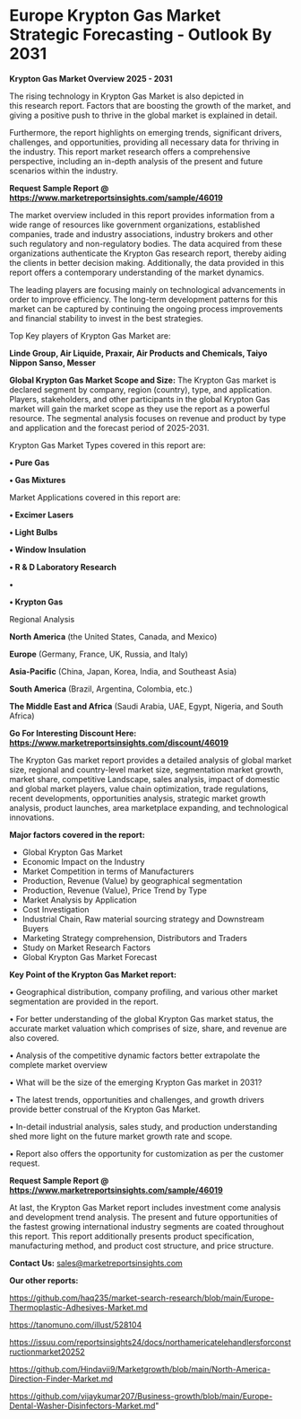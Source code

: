 # Europe Krypton Gas Market Strategic Forecasting - Outlook By 2031

<Strong> Krypton Gas Market Overview 2025 - 2031</strong>

The rising technology in Krypton Gas Market is also depicted in this research report. Factors that are boosting the growth of the market, and giving a positive push to thrive in the global market is explained in detail.

Furthermore, the report highlights on emerging trends, significant drivers, challenges, and opportunities, providing all necessary data for thriving in the industry. This report market research offers a comprehensive perspective, including an in-depth analysis of the present and future scenarios within the industry.

<strong>Request Sample Report @ <a href=https://www.marketreportsinsights.com/sample/46019>https://www.marketreportsinsights.com/sample/46019</a></strong>

The market overview included in this report provides information from a wide range of resources like government organizations, established companies, trade and industry associations, industry brokers and other such regulatory and non-regulatory bodies. The data acquired from these organizations authenticate the Krypton Gas research report, thereby aiding the clients in better decision making. Additionally, the data provided in this report offers a contemporary understanding of the market dynamics.

The leading players are focusing mainly on technological advancements in order to improve efficiency. The long-term development patterns for this market can be captured by continuing the ongoing process improvements and financial stability to invest in the best strategies.

Top Key players of Krypton Gas Market are:

<strong>Linde Group, Air Liquide, Praxair, Air Products and Chemicals, Taiyo Nippon Sanso, Messer</strong>

<strong><b>Global Krypton Gas Market Scope and Size:</b></strong>
The Krypton Gas market is declared segment by company, region (country), type, and application. Players, stakeholders, and other participants in the global Krypton Gas market will gain the market scope as they use the report as a powerful resource. The segmental analysis focuses on revenue and product by type and application and the forecast period of 2025-2031.

Krypton Gas Market Types covered in this report are:

<strong>•  Pure Gas

•  Gas Mixtures</strong>

Market Applications covered in this report are:

<strong>•  Excimer Lasers

•  Light Bulbs

•  Window Insulation

•  R & D Laboratory Research

•  

•  Krypton Gas</strong> 

Regional Analysis

<strong>North America</strong> (the United States, Canada, and Mexico)

<strong>Europe</strong> (Germany, France, UK, Russia, and Italy)

<strong>Asia-Pacific</strong> (China, Japan, Korea, India, and Southeast Asia)

<strong>South America</strong> (Brazil, Argentina, Colombia, etc.)

<strong>The Middle East and Africa</strong> (Saudi Arabia, UAE, Egypt, Nigeria, and South Africa)

<strong>Go For Interesting Discount Here: <a href=https://www.marketreportsinsights.com/discount/46019>https://www.marketreportsinsights.com/discount/46019</a></strong>

The Krypton Gas market report provides a detailed analysis of global market size, regional and country-level market size, segmentation market growth, market share, competitive Landscape, sales analysis, impact of domestic and global market players, value chain optimization, trade regulations, recent developments, opportunities analysis, strategic market growth analysis, product launches, area marketplace expanding, and technological innovations.

<strong><b>Major factors covered in the report:</b></strong>
<ul>
  <li>Global Krypton Gas Market </li>
  <li>Economic Impact on the Industry</li>
  <li>Market Competition in terms of Manufacturers</li>
  <li>Production, Revenue (Value) by geographical segmentation</li>
  <li>Production, Revenue (Value), Price Trend by Type</li>
  <li>Market Analysis by Application</li>
  <li>Cost Investigation</li>
  <li>Industrial Chain, Raw material sourcing strategy and Downstream Buyers</li>
  <li>Marketing Strategy comprehension, Distributors and Traders</li>
  <li>Study on Market Research Factors</li>
  <li>Global Krypton Gas Market Forecast</li>
</ul>

<strong><b>Key Point of the Krypton Gas Market report:</b></strong>

• Geographical distribution, company profiling, and various other market segmentation are provided in the report.

• For better understanding of the global Krypton Gas market status, the accurate market valuation which comprises of size, share, and revenue are also covered.

• Analysis of the competitive dynamic factors better extrapolate the complete market overview

• What will be the size of the emerging Krypton Gas market in 2031?

• The latest trends, opportunities and challenges, and growth drivers provide better construal of the Krypton Gas Market.

• In-detail industrial analysis, sales study, and production understanding shed more light on the future market growth rate and scope.

• Report also offers the opportunity for customization as per the customer request.

<strong>Request Sample Report @ <a href=https://www.marketreportsinsights.com/sample/46019>https://www.marketreportsinsights.com/sample/46019</a></strong>

At last, the Krypton Gas Market report includes investment come analysis and development trend analysis. The present and future opportunities of the fastest growing international industry segments are coated throughout this report. This report additionally presents product specification, manufacturing method, and product cost structure, and price structure.

<strong>Contact Us:</strong>
sales@marketreportsinsights.com

<strong>Our other reports:</strong>

<a href=https://github.com/haq235/market-search-research/blob/main/Europe-Thermoplastic-Adhesives-Market.md>https://github.com/haq235/market-search-research/blob/main/Europe-Thermoplastic-Adhesives-Market.md</a>

<a href=https://tanomuno.com/illust/528104>https://tanomuno.com/illust/528104</a>

<a href=https://issuu.com/reportsinsights24/docs/northamericatelehandlersforconstructionmarket20252>https://issuu.com/reportsinsights24/docs/northamericatelehandlersforconstructionmarket20252</a>

<a href=https://github.com/Hindavii9/Marketgrowth/blob/main/North-America-Direction-Finder-Market.md>https://github.com/Hindavii9/Marketgrowth/blob/main/North-America-Direction-Finder-Market.md</a>

<a href=https://github.com/vijaykumar207/Business-growth/blob/main/Europe-Dental-Washer-Disinfectors-Market.md>https://github.com/vijaykumar207/Business-growth/blob/main/Europe-Dental-Washer-Disinfectors-Market.md</a>"
